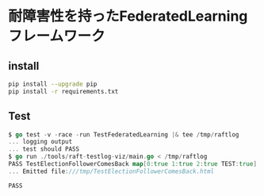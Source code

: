 # 耐障害性を持ったFederatedLearningフレームワーク

## install

```sh
pip install --upgrade pip
pip install -r requirements.txt
```

## Test

```go
$ go test -v -race -run TestFederatedLearning |& tee /tmp/raftlog
... logging output
... test should PASS
$ go run ./tools/raft-testlog-viz/main.go < /tmp/raftlog
PASS TestElectionFollowerComesBack map[0:true 1:true 2:true TEST:true] ; entries: 150
... Emitted file:///tmp/TestElectionFollowerComesBack.html

PASS
```
